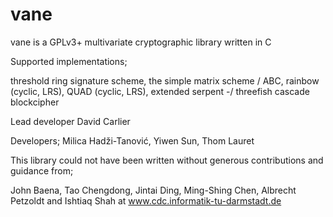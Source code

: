 vane
====

vane is a GPLv3+ multivariate cryptographic library written in C

Supported implementations;

threshold ring signature scheme, the simple matrix scheme / ABC, rainbow (cyclic, LRS), QUAD (cyclic, LRS), extended serpent -/ threefish cascade blockcipher

Lead developer David Carlier

Developers; Milica Hadži-Tanović, Yiwen Sun, Thom Lauret

This library could not have been written without generous contributions and guidance from; 

John Baena, Tao Chengdong, Jintai Ding, Ming-Shing Chen, Albrecht Petzoldt and Ishtiaq Shah at www.cdc.informatik-tu-darmstadt.de
